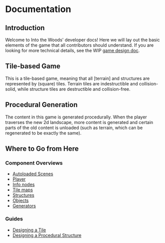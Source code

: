 # Documentation

## Introduction

Welcome to Into the Woods' developer docs! Here we will lay out the basic elements of the game that all contributors should understand. If you are looking for more technical details, see the WIP [game design doc].

## Tile-based Game

This is a tile-based game, meaning that all [terrain] and structures are represented by (square) tiles. Terrain tiles are indestructible and collision-solid, while structure tiles are destructible and collision-free.

## Procedural Generation

The content in this game is generated procedurally. When the player traverses the new 2d landscape, more content is generated and certain parts of the old content is unloaded (such as terrain, which can be regenerated to be exactly the same).

## Where to Go from Here

### Component Overviews

- [Autoloaded Scenes]
- [Player]
- [Info nodes]
- [Tile maps]
- [Structures]
- [Objects]
- [Generators]

### Guides

- [Designing a Tile]
- [Designing a Procedural Structure]

[game design doc]: /DESIGN.md

[autoloaded scenes]: overview/autoloads.md
[player]: overview/player
[info nodes]: overview/info
[tile maps]: overview/tile
[structures]: overview/structure
[objects]: overview/object
[generators]: overview/generator

[designing a tile]: guides/design-tile.md
[designing a procedural structure]: guides/design-proc-structure.md
